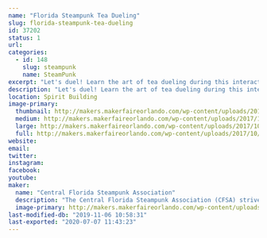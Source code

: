```yaml
---
name: "Florida Steampunk Tea Dueling"
slug: florida-steampunk-tea-dueling
id: 37202
status: 1
url: 
categories:
  - id: 148
    slug: steampunk
    name: SteamPunk
excerpt: "Let's duel! Learn the art of tea dueling during this interactive competition of skill and unwavering nerve. "
description: "Let's duel! Learn the art of tea dueling during this interactive competition of skill and unwavering nerve. Hosted by the Central Florida Steampunk Association, after a short presentation of the rules, duelists will take their seats to compete. Spaces are limited. Volunteer duelists will have the opportunity to register at the beginning of the duel. Must be 18 years or older. May your biscuits be crisp and your nom absolutely sublime!"
location: Spirit Building
image-primary:
  thumbnail: http://makers.makerfaireorlando.com/wp-content/uploads/2017/10/Adobe-Spark-3-1-150x150.jpg
  medium: http://makers.makerfaireorlando.com/wp-content/uploads/2017/10/Adobe-Spark-3-1-300x169.jpg
  large: http://makers.makerfaireorlando.com/wp-content/uploads/2017/10/Adobe-Spark-3-1-1024x576.jpg
  full: http://makers.makerfaireorlando.com/wp-content/uploads/2017/10/Adobe-Spark-3-1.jpg
website: 
email: 
twitter: 
instagram: 
facebook: 
youtube: 
maker:
  name: "Central Florida Steampunk Association"
  description: "The Central Florida Steampunk Association (CFSA) strives to bring Steampunk to anyone who is interested in the genre, or interested in learning how we make our props and costumes.  Our members have experience in leather working, jewelry making, sewing, prop making, simple wearable electronics, and much more.  We frequently hold classes in an effort to share our knowledge base and encourage learners to try new skills.  We'll have several items on display to showcase some of the skills and classes we have to offer.  "
  image-primary: http://makers.makerfaireorlando.com/wp-content/uploads/2017/10/Adobe-Spark-1-1024x1024.jpg
last-modified-db: "2019-11-06 10:58:31"
last-exported: "2020-07-07 11:43:23"
---
```

